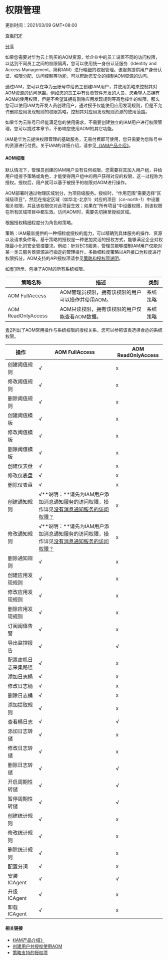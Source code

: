 # 权限管理

更新时间：2021/03/09 GMT+08:00

[查看PDF](https://support.huaweicloud.com/productdesc-aom/productdesc-aom.pdf)

[分享](javascript:void(0);)

如果您需要对华为云上购买的AOM资源，给企业中的员工设置不同的访问权限，以达到不同员工之间的权限隔离，您可以使用统一身份认证服务（Identity and Access Management，简称IAM）进行精细的权限管理。该服务提供用户身份认证、权限分配、访问控制等功能，可以帮助您安全的控制AOM资源的访问。

通过IAM，您可以在华为云账号中给员工创建IAM用户，并使用策略来控制其对AOM资源的访问范围。例如您的员工中有负责软件开发的人员，您希望人员拥有AOM的使用权限，但是不希望其拥有删除应用发现规则等高危操作的权限，那么您可以使用IAM为开发人员创建用户，通过授予仅能使用应用发现规则，但是不允许删除应用发现规则的权限策略，控制其对应用发现规则资源的使用范围。

如果华为云账号已经能满足您的使用需求，不需要创建独立的IAM用户进行权限管理，您可以跳过本章节，不影响您使用AOM的其它功能。

IAM是华为云提供权限管理的基础服务，无需付费即可使用，您只需要为您账号中的资源进行付费。关于IAM的详细介绍，请参见[《IAM产品介绍》](https://support.huaweicloud.com/productdesc-iam/iam_01_0026.html)。

#### AOM权限

默认情况下，管理员创建的IAM用户没有任何权限，您需要将其加入用户组，并给用户组授予策略或角色，才能使得用户组中的用户获得对应的权限，这一过程称为授权。授权后，用户就可以基于被授予的权限对AOM进行操作。

AOM部署时通过物理区域划分，为项目级服务。授权时，“作用范围”需要选择“区域级项目”，然后在指定区域（如华北-北京1）对应的项目（cn-north-1）中设置相关权限，并且该权限仅对此项目生效；如果在“所有项目”中设置权限，则该权限在所有区域项目中都生效。访问AOM时，需要先切换至授权区域。

根据授权精细程度分为角色和策略。

策略：IAM最新提供的一种细粒度授权的能力，可以精确到具体服务的操作、资源以及请求条件等。基于策略的授权是一种更加灵活的授权方式，能够满足企业对权限最小化的安全管控要求。例如：针对ECS服务，管理员能够控制IAM用户仅能对某一类云服务器资源进行指定的管理操作。多数细粒度策略以API接口为粒度进行权限拆分，AOM支持的API授权项请参见[策略和授权项说明](https://support.huaweicloud.com/api-aom/aom_04_0022.html)。

如[表1](https://support.huaweicloud.com/productdesc-aom/aom_06_0021.html#aom_06_0021__table145316572518)所示，包括了AOM的所有系统权限。



| 策略名称           | 描述                                               | 类别     |
| ------------------ | -------------------------------------------------- | -------- |
| AOM FullAccess     | AOM管理员权限，拥有该权限的用户可以操作并使用AOM。 | 系统策略 |
| AOM ReadOnlyAccess | AOM只读权限，拥有该权限的用户仅能查看AOM数据。     | 系统策略 |

[表2](https://support.huaweicloud.com/productdesc-aom/aom_06_0021.html#aom_06_0021__table126113571055)列出了AOM常用操作与系统权限的授权关系，您可以参照该表选择合适的系统权限。



| 操作                 | AOM FullAccess                                               | AOM ReadOnlyAccess |
| -------------------- | ------------------------------------------------------------ | ------------------ |
| 创建阈值规则         | √                                                            | x                  |
| 修改阈值规则         | √                                                            | x                  |
| 删除阈值规则         | √                                                            | x                  |
| 创建阈值模板         | √                                                            | x                  |
| 修改阈值模板         | √                                                            | x                  |
| 删除阈值模板         | √                                                            | x                  |
| 创建仪表盘           | √                                                            | x                  |
| 修改仪表盘           | √                                                            | x                  |
| 删除仪表盘           | √                                                            | x                  |
| 创建通知规则         | √**说明：**请先为IAM用户添加消息通知服务的访问权限，操作详见[没有消息通知服务的访问权限？](https://support.huaweicloud.com/aom_faq/aom_03_0008.html) | x                  |
| 修改通知规则         | √**说明：**请先为IAM用户添加消息通知服务的访问权限，操作详见[没有消息通知服务的访问权限？](https://support.huaweicloud.com/aom_faq/aom_03_0008.html) | x                  |
| 删除通知规则         | √                                                            | x                  |
| 创建应用发现规则     | √                                                            | x                  |
| 修改应用发现规则     | √                                                            | x                  |
| 删除应用发现规则     | √                                                            | x                  |
| 订阅阈值告警         | √                                                            | x                  |
| 导出监控报告         | √                                                            | √                  |
| 配置虚机日志采集路径 | √                                                            | x                  |
| 添加日志桶           | √                                                            | x                  |
| 修改日志桶           | √                                                            | x                  |
| 删除日志桶           | √                                                            | x                  |
| 添加提取规则         | √                                                            | x                  |
| 查看桶日志           | √                                                            | √                  |
| 添加日志转储         | √                                                            | x                  |
| 修改日志转储         | √                                                            | x                  |
| 删除日志转储         | √                                                            | √                  |
| 开启周期性转储       | √                                                            | √                  |
| 暂停周期性转储       | √                                                            | √                  |
| 创建统计规则         | √                                                            | x                  |
| 修改统计规则         | √                                                            | x                  |
| 删除统计规则         | √                                                            | x                  |
| 配置分词             | √                                                            | x                  |
| 安装ICAgent          | √                                                            | √                  |
| 升级ICAgent          | √                                                            | x                  |
| 卸载ICAgent          | √                                                            | x                  |

#### 相关链接

- [《IAM产品介绍》](https://support.huaweicloud.com/productdesc-iam/iam_01_0026.html)
- [创建用户并授权使用AOM](https://support.huaweicloud.com/usermanual-aom/aom_02_0090.html)
- [策略支持的授权项](https://support.huaweicloud.com/api-aom/aom_04_0022.html)